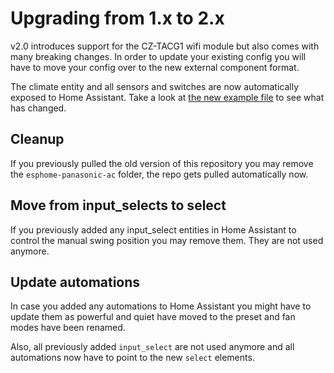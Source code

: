 # Upgrading from 1.x to 2.x

v2.0 introduces support for the CZ-TACG1 wifi module but also comes with many breaking changes. In order to update your existing config you will have to move your config over to the new external component format.

The climate entity and all sensors and switches are now automatically exposed to Home Assistant.
Take a look at [the new example file](panasonic_ac_wlan.yaml.example) to see what has changed.

## Cleanup

If you previously pulled the old version of this repository you may remove the `esphome-panasonic-ac` folder, the repo gets pulled automatically now.

## Move from input_selects to select

If you previously added any input_select entities in Home Assistant to control the manual swing position you may remove them. They are not used anymore.

## Update automations

In case you added any automations to Home Assistant you might have to update them as powerful and quiet have moved to the preset and fan modes have been renamed.

Also, all previously added `input_select` are not used anymore and all automations now have to point to the new `select` elements.
